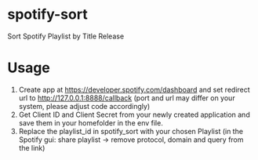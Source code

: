 # spotify-sort
Sort Spotify Playlist by Title Release


# Usage
1. Create app at https://developer.spotify.com/dashboard and set redirect url to http://127.0.0.1:8888/callback (port and url may differ on your system, please adjust code accordingly)
2. Get Client ID and Client Secret from your newly created application and save them in your homefolder in the env file.
3. Replace the playlist_id in spotify_sort with your chosen Playlist (in the Spotify gui: share playlist -> remove protocol, domain and query from the link)

